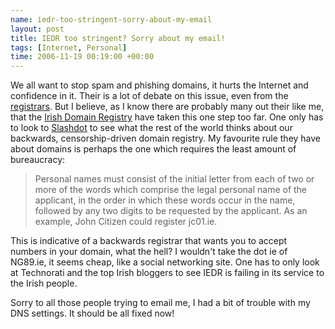 ```yaml
--- 
name: iedr-too-stringent-sorry-about-my-email 
layout: post 
title: IEDR too stringent? Sorry about my email! 
tags: [Internet, Personal]
time: 2006-11-19 00:19:00 +00:00 
--- 
```


We all want to stop spam and phishing domains, it hurts the Internet and
confidence in it. Their is a lot of debate on this issue, even from the
[registrars][]. But I believe, as I know there are probably many out their
like me, that the [Irish Domain Registry][] have taken this one step too far.
One only has to look to [Slashdot][] to see what the rest of the world thinks
about our backwards, censorship-driven domain registry. My favourite rule they
have about domains is perhaps the one which requires the least amount of
bureaucracy:
  
> Personal names must consist of the initial letter from each of two or
> more of the words which comprise the legal personal name of the
> applicant, in the order in which these words occur in the name,
> followed by any two digits to be requested by the applicant. As an
> example, John Citizen could register jc01.ie.

  
This is indicative of a backwards registrar that wants you to accept numbers
in your domain, what the hell? I wouldn't take the dot ie of NG89.ie, it seems
cheap, like a social networking site. One has to only look at Technorati and
the top Irish bloggers to see IEDR is failing in its service to the Irish
people.
  
Sorry to all those people trying to email me, I had a bit of trouble with my
DNS settings. It should be all fixed now!

[registrars]: http://www.bobparsons.com/EULandrushFiasco.html "Bob Parsons Blog"
[Irish Domain Registry]: http://www.iedr.ie/ "Dot IE Domain Registry"
[Slashdot]: http://yro.slashdot.org/article.pl?sid=06/10/14/2142204 "Adult .IE Domain Names Banned As Immoral"
